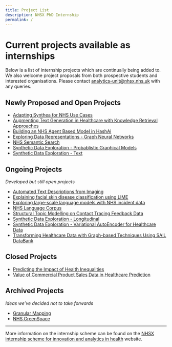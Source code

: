 ```yaml
---
title: Project List
description: NHSX PhD Internship
permalink: /
---
```


# Current projects available as internships

Below is a list of internship projects which are continually being added to. We also welcome project proposals from both prospective students and interested organisations.  Please contact [analytics-unit@nhsx.nhs.uk](analytics-unit@nhsx.nhs.uk) with any queries.

## Newly Proposed and Open Projects

- [Adapting Synthea for NHS Use Cases](https://nhsx.github.io/nhsx-internship-projects/synthea-nhs-use-cases/)
- [Augmenting Text Generation in Healthcare with Knowledge Retrieval Approaches](https://nhsx.github.io/nhsx-internship-projects/text-generation-knowledge-retreival/)
- [Building an NHS Agent Based Model in HashAi](https://nhsx.github.io/nhsx-internship-projects/agent-based-model-hash-ai/)
- [Exploring Data Representations - Graph Neural Networks](https://nhsx.github.io/nhsx-internship-projects/exploring-data-representations-gnn/)
- [NHS Semantic Search](https://nhsx.github.io/nhsx-internship-projects/nhs-semantic-search/)
- [Synthetic Data Exploration - Probablistic Graphical Models](https://nhsx.github.io/nhsx-internship-projects/synthetic-data-exploration-probablistic-graphical-models/)
- [Synthetic Data Exploration - Text](https://nhsx.github.io/nhsx-internship-projects/synthetic-data-exploration-text/)

## Ongoing Projects
*Developed but still open projects*

- [Automated Text Descriptions from Imaging](https://nhsx.github.io/nhsx-internship-projects/text-description-imaging/)
- [Explaining facial skin disease classification using LIME](https://nhsx.github.io/nhsx-internship-projects/explaining-classification-using-lime/)
- [Exploring large-scale language models with NHS incident data](https://nhsx.github.io/nhsx-internship-projects/incident-language-model/)
- [NHS Language Corpus](https://nhsx.github.io/nhsx-internship-projects/nhs-language-corpus/)
- [Structural Topic Modelling on Contact Tracing Feedback Data](https://nhsx.github.io/nhsx-internship-projects/structural-topic-modelling-contact-tracing-feedback)
- [Synthetic Data Exploration - Longitudinal](https://nhsx.github.io/nhsx-internship-projects/synthetic-data-exploration-longitudinal/)
- [Synthetic Data Exploration - Variational AutoEncoder for Healthcare Data](https://nhsx.github.io/nhsx-internship-projects/synthetic-data-exploration-vae/)
- [Transforming Healthcare Data with Graph-based Techniques Using SAIL DataBank](https://nhsx.github.io/nhsx-internship-projects/transforming-healthcare-data-graph-based-sail/)

## Closed Projects

- [Predicting the Impact of Health Inequalities](https://nhsx.github.io/nhsx-internship-projects/population-health-and-inequalities/)
- [Value of Commercial Product Sales Data in Healthcare Prediction](https://nhsx.github.io/nhsx-internship-projects/commercial-data-healthcare-predictions/)

## Archived Projects
*Ideas we’ve decided not to take forwards*

- [Granular Mapping](https://nhsx.github.io/nhsx-internship-projects/granular-mapping/)
- [NHS GreenSpace](https://nhsx.github.io/nhsx-internship-projects/nhs-greenspace/)

---

More information on the internship scheme can be found on the [NHSX internship scheme for innovation and analytics in health](https://www.nhsx.nhs.uk/key-tools-and-info/nhsx-analytics-unit/nhsx-internship-scheme-innovation-and-analytics-health/) website.
